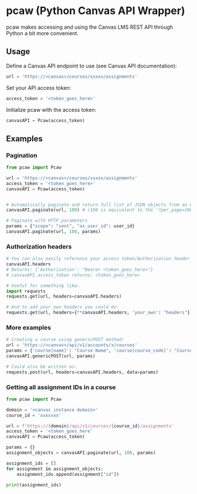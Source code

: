# pcaw (Python Canvas API Wrapper)

pcaw makes accessing and using the Canvas LMS REST API through Python a bit more convenient.

## Usage

Define a Canvas API endpoint to use (see Canvas API documentation):

```python
url = 'https://<canvas>/courses/xxxxx/assignments'
```

Set your API access token:

```python
access_token = '<token_goes_here>'
```

Initialize pcaw with the access token:

```python
canvasAPI = Pcaw(access_token)
```

## Examples

### Pagination

```python
from pcaw import Pcaw

url = 'https://<canvas>/courses/xxxxx/assignments'
access_token = '<token_goes_here>'
canvasAPI = Pcaw(access_token)


# Automatically paginate and return full list of JSON objects from an endpoint:
canvasAPI.paginate(url, 100) # (100 is equivalent to the '?per_page=100' parameter)

# Paginate with HTTP parameters
params = {"scope": "sent", "as_user_id": user_id}
canvasAPI.paginate(url, 100, params)
```

### Authorization headers

```python
# You can also easily reference your access token/Authorization header with:
canvasAPI.headers
# Returns: {'Authorization': "Bearer <token_goes_here>"}
# canvasAPI.access_token returns: <token_goes_here>

# Useful for something like:
import requests
requests.get(url, headers=canvasAPI.headers)

# And to add your own headers you could do:
requests.get(url, headers={**canvasAPI.headers, 'your_own': "headers"})
```

### More examples

```python
# Creating a course using genericPOST method:
url = 'https://<canvas>/api/v1/accounts/x/courses'
params = {'course[name]': "Course Name", 'course[course_code]': "Course_Code_1234"}
canvasAPI.genericPOST(url, params)

# Could also be written as:
requests.post(url, headers=canvasAPI.headers, data=params)
```

### Getting all assignment IDs in a course

```python
from pcaw import Pcaw

domain = '<canvas instance domain>'
course_id = 'xxxxxxx'

url = f'https://{domain}/api/v1/courses/{course_id}/assignments'
access_token = '<token_goes_here'
canvasAPI = Pcaw(access_token)

params = {}
assignment_objects = canvasAPI.paginate(url, 100, params)

assignment_ids = []
for assignment in assignment_objects:
    assignment_ids.append(assignment["id"])

print(assignment_ids)
```
